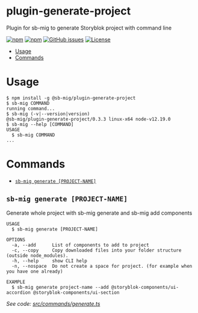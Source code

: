 plugin-generate-project
=======================

Plugin for sb-mig to generate Storyblok project with command line

[![npm](https://img.shields.io/npm/v/@sb-mig/plugin-generate-project.svg)](https://www.npmjs.com/package/@sb-mig/plugin-generate-project)
[![npm](https://img.shields.io/npm/dt/@sb-mig/plugin-generate-project.svg)](ttps://img.shields.io/npm/dt/@sb-mig/plugin-generate-project.svg)
[![GitHub issues](https://img.shields.io/github/issues/sb-mig/plugin-generate-project.svg?style=flat-square&v=1)](https://github.com/sb-mig/plugin-generate-project/issues?q=is%3Aopen+is%3Aissue)
[![License](https://img.shields.io/npm/l/@sb-mig/plugin-generate-project.svg)](https://github.com/sb-mig/plugin-generate-project/blob/master/package.json)

<!-- toc -->
* [Usage](#usage)
* [Commands](#commands)
<!-- tocstop -->
# Usage
<!-- usage -->
```sh-session
$ npm install -g @sb-mig/plugin-generate-project
$ sb-mig COMMAND
running command...
$ sb-mig (-v|--version|version)
@sb-mig/plugin-generate-project/0.3.3 linux-x64 node-v12.19.0
$ sb-mig --help [COMMAND]
USAGE
  $ sb-mig COMMAND
...
```
<!-- usagestop -->
# Commands
<!-- commands -->
* [`sb-mig generate [PROJECT-NAME]`](#sb-mig-generate-project-name)

## `sb-mig generate [PROJECT-NAME]`

Generate whole project with sb-mig generate and sb-mig add components

```
USAGE
  $ sb-mig generate [PROJECT-NAME]

OPTIONS
  -a, --add      List of components to add to project
  -c, --copy     Copy downloaded files into your folder structure (outside node_modules).
  -h, --help     show CLI help
  -n, --nospace  Do not create a space for project. (for example when you have one already)

EXAMPLE
  $ sb-mig generate project-name --add @storyblok-components/ui-accordion @storyblok-components/ui-section
```

_See code: [src/commands/generate.ts](https://github.com/sb-mig/plugin-generate-project/blob/v0.3.3/src/commands/generate.ts)_
<!-- commandsstop -->
